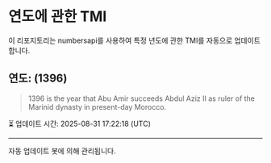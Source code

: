 
# 연도에 관한 TMI

이 리포지토리는 numbersapi를 사용하여 특정 년도에 관한 TMI를 자동으로 업데이트합니다.

## 연도: (1396)
> 1396 is the year that Abu Amir succeeds Abdul Aziz II as ruler of the Marinid dynasty in present-day Morocco.

⏳ 업데이트 시간: 2025-08-31 17:22:18 (UTC)

---
자동 업데이트 봇에 의해 관리됩니다.
